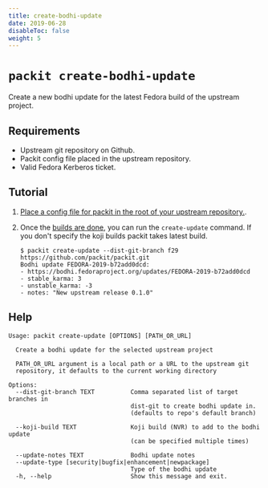 ```yaml
---
title: create-bodhi-update
date: 2019-06-28
disableToc: false
weight: 5
---
```


# `packit create-bodhi-update`

Create a new bodhi update for the latest Fedora build of the upstream project.

## Requirements

* Upstream git repository on Github.
* Packit config file placed in the upstream repository.
* Valid Fedora Kerberos ticket.


## Tutorial

1. [Place a config file for packit in the root of your upstream repository.](/docs/configuration/).

2. Once the [builds are done](/docs/cli/build/), you can run the `create-update` command.
   If you don't specify the koji builds packit takes latest build.
   ```
   $ packit create-update --dist-git-branch f29 https://github.com/packit/packit.git
   Bodhi update FEDORA-2019-b72add0dcd:
   - https://bodhi.fedoraproject.org/updates/FEDORA-2019-b72add0dcd
   - stable_karma: 3
   - unstable_karma: -3
   - notes: "New upstream release 0.1.0"
   ```

## Help

    Usage: packit create-update [OPTIONS] [PATH_OR_URL]
    
      Create a bodhi update for the selected upstream project
    
      PATH_OR_URL argument is a local path or a URL to the upstream git
      repository, it defaults to the current working directory
    
    Options:
      --dist-git-branch TEXT          Comma separated list of target branches in
                                      dist-git to create bodhi update in.
                                      (defaults to repo's default branch)
    
      --koji-build TEXT               Koji build (NVR) to add to the bodhi update
                                      (can be specified multiple times)
    
      --update-notes TEXT             Bodhi update notes
      --update-type [security|bugfix|enhancement|newpackage]
                                      Type of the bodhi update
      -h, --help                      Show this message and exit.
